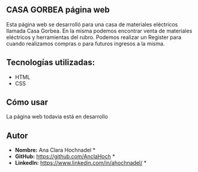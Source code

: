 ## CASA GORBEA página web

Esta página web se desarrolló para una casa de materiales eléctricos llamada Casa Gorbea. En la misma podemos encontrar venta de materiales eléctricos y herramientas del rubro. Podemos realizar un Register para cuando realizamos compras o para futuros ingresos a la misma. 

## Tecnologías utilizadas:
* HTML
* CSS

## Cómo usar
La página web todavia está en desarrollo

## Autor
* **Nombre:** Ana Clara Hochnadel *
* **GitHub:** https://github.com/AnclaHoch *
* **LinkedIn:** https://www.linkedin.com/in/ahochnadel/ *
